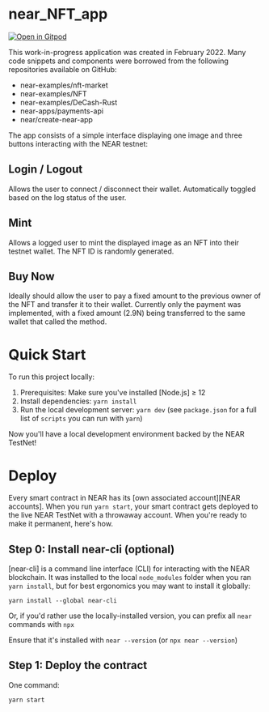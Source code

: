 near_NFT_app
==================

[![Open in Gitpod](https://gitpod.io/button/open-in-gitpod.svg)](https://gitpod.io/projects/devdoor/near_NFT_app>)

This work-in-progress application was created in February 2022.
Many code snippets and components were borrowed from the following repositories available on GitHub:
  - near-examples/nft-market
  - near-examples/NFT
  - near-examples/DeCash-Rust
  - near-apps/payments-api
  - near/create-near-app

The app consists of a simple interface displaying one image and three buttons interacting with the NEAR testnet:

Login / Logout
-------------------------------------
Allows the user to connect / disconnect their wallet. Automatically toggled based on the log status of the user.

Mint
-------------------------------------
Allows a logged user to mint the displayed image as an NFT into their testnet wallet. The NFT ID is randomly generated.

Buy Now
-------------------------------------
Ideally should allow the user to pay a fixed amount to the previous owner of the NFT and transfer it to their wallet. Currently only the payment was implemented, with a fixed amount (2.9N) being transferred to the same wallet that called the method.

Quick Start
===========

To run this project locally:

1. Prerequisites: Make sure you've installed [Node.js] ≥ 12
2. Install dependencies: `yarn install`
3. Run the local development server: `yarn dev` (see `package.json` for a
   full list of `scripts` you can run with `yarn`)

Now you'll have a local development environment backed by the NEAR TestNet!

Deploy
======

Every smart contract in NEAR has its [own associated account][NEAR accounts]. When you run `yarn start`, your smart contract gets deployed to the live NEAR TestNet with a throwaway account. When you're ready to make it permanent, here's how.


Step 0: Install near-cli (optional)
-------------------------------------

[near-cli] is a command line interface (CLI) for interacting with the NEAR blockchain. It was installed to the local `node_modules` folder when you ran `yarn install`, but for best ergonomics you may want to install it globally:

    yarn install --global near-cli

Or, if you'd rather use the locally-installed version, you can prefix all `near` commands with `npx`

Ensure that it's installed with `near --version` (or `npx near --version`)

Step 1: Deploy the contract
------------------------------------------
One command:

    yarn start
